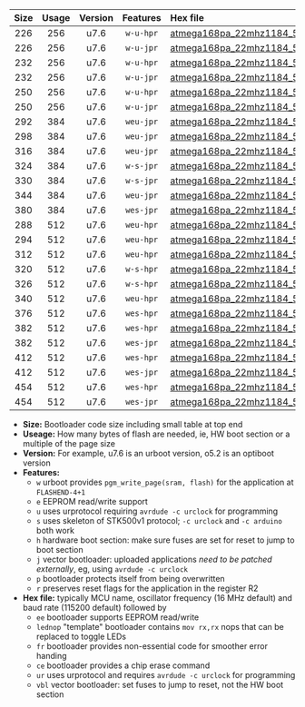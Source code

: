 |Size|Usage|Version|Features|Hex file|
|:-:|:-:|:-:|:-:|:--|
|226|256|u7.6|`w-u-hpr`|[atmega168pa_22mhz1184_57600bps_ur.hex](https://raw.githubusercontent.com/stefanrueger/urboot/main/atmega168pa_22mhz1184_57600bps_ur.hex)|
|226|256|u7.6|`w-u-jpr`|[atmega168pa_22mhz1184_57600bps_ur_vbl.hex](https://raw.githubusercontent.com/stefanrueger/urboot/main/atmega168pa_22mhz1184_57600bps_ur_vbl.hex)|
|232|256|u7.6|`w-u-hpr`|[atmega168pa_22mhz1184_57600bps_lednop_ur.hex](https://raw.githubusercontent.com/stefanrueger/urboot/main/atmega168pa_22mhz1184_57600bps_lednop_ur.hex)|
|232|256|u7.6|`w-u-jpr`|[atmega168pa_22mhz1184_57600bps_lednop_ur_vbl.hex](https://raw.githubusercontent.com/stefanrueger/urboot/main/atmega168pa_22mhz1184_57600bps_lednop_ur_vbl.hex)|
|250|256|u7.6|`w-u-hpr`|[atmega168pa_22mhz1184_57600bps_lednop_fr_ur.hex](https://raw.githubusercontent.com/stefanrueger/urboot/main/atmega168pa_22mhz1184_57600bps_lednop_fr_ur.hex)|
|250|256|u7.6|`w-u-jpr`|[atmega168pa_22mhz1184_57600bps_lednop_fr_ur_vbl.hex](https://raw.githubusercontent.com/stefanrueger/urboot/main/atmega168pa_22mhz1184_57600bps_lednop_fr_ur_vbl.hex)|
|292|384|u7.6|`weu-jpr`|[atmega168pa_22mhz1184_57600bps_ee_ur_vbl.hex](https://raw.githubusercontent.com/stefanrueger/urboot/main/atmega168pa_22mhz1184_57600bps_ee_ur_vbl.hex)|
|298|384|u7.6|`weu-jpr`|[atmega168pa_22mhz1184_57600bps_ee_lednop_ur_vbl.hex](https://raw.githubusercontent.com/stefanrueger/urboot/main/atmega168pa_22mhz1184_57600bps_ee_lednop_ur_vbl.hex)|
|316|384|u7.6|`weu-jpr`|[atmega168pa_22mhz1184_57600bps_ee_lednop_fr_ur_vbl.hex](https://raw.githubusercontent.com/stefanrueger/urboot/main/atmega168pa_22mhz1184_57600bps_ee_lednop_fr_ur_vbl.hex)|
|324|384|u7.6|`w-s-jpr`|[atmega168pa_22mhz1184_57600bps_vbl.hex](https://raw.githubusercontent.com/stefanrueger/urboot/main/atmega168pa_22mhz1184_57600bps_vbl.hex)|
|330|384|u7.6|`w-s-jpr`|[atmega168pa_22mhz1184_57600bps_lednop_vbl.hex](https://raw.githubusercontent.com/stefanrueger/urboot/main/atmega168pa_22mhz1184_57600bps_lednop_vbl.hex)|
|344|384|u7.6|`weu-jpr`|[atmega168pa_22mhz1184_57600bps_ee_lednop_fr_ce_ur_vbl.hex](https://raw.githubusercontent.com/stefanrueger/urboot/main/atmega168pa_22mhz1184_57600bps_ee_lednop_fr_ce_ur_vbl.hex)|
|380|384|u7.6|`wes-jpr`|[atmega168pa_22mhz1184_57600bps_ee_vbl.hex](https://raw.githubusercontent.com/stefanrueger/urboot/main/atmega168pa_22mhz1184_57600bps_ee_vbl.hex)|
|288|512|u7.6|`weu-hpr`|[atmega168pa_22mhz1184_57600bps_ee_ur.hex](https://raw.githubusercontent.com/stefanrueger/urboot/main/atmega168pa_22mhz1184_57600bps_ee_ur.hex)|
|294|512|u7.6|`weu-hpr`|[atmega168pa_22mhz1184_57600bps_ee_lednop_ur.hex](https://raw.githubusercontent.com/stefanrueger/urboot/main/atmega168pa_22mhz1184_57600bps_ee_lednop_ur.hex)|
|312|512|u7.6|`weu-hpr`|[atmega168pa_22mhz1184_57600bps_ee_lednop_fr_ur.hex](https://raw.githubusercontent.com/stefanrueger/urboot/main/atmega168pa_22mhz1184_57600bps_ee_lednop_fr_ur.hex)|
|320|512|u7.6|`w-s-hpr`|[atmega168pa_22mhz1184_57600bps.hex](https://raw.githubusercontent.com/stefanrueger/urboot/main/atmega168pa_22mhz1184_57600bps.hex)|
|326|512|u7.6|`w-s-hpr`|[atmega168pa_22mhz1184_57600bps_lednop.hex](https://raw.githubusercontent.com/stefanrueger/urboot/main/atmega168pa_22mhz1184_57600bps_lednop.hex)|
|340|512|u7.6|`weu-hpr`|[atmega168pa_22mhz1184_57600bps_ee_lednop_fr_ce_ur.hex](https://raw.githubusercontent.com/stefanrueger/urboot/main/atmega168pa_22mhz1184_57600bps_ee_lednop_fr_ce_ur.hex)|
|376|512|u7.6|`wes-hpr`|[atmega168pa_22mhz1184_57600bps_ee.hex](https://raw.githubusercontent.com/stefanrueger/urboot/main/atmega168pa_22mhz1184_57600bps_ee.hex)|
|382|512|u7.6|`wes-hpr`|[atmega168pa_22mhz1184_57600bps_ee_lednop.hex](https://raw.githubusercontent.com/stefanrueger/urboot/main/atmega168pa_22mhz1184_57600bps_ee_lednop.hex)|
|382|512|u7.6|`wes-jpr`|[atmega168pa_22mhz1184_57600bps_ee_lednop_vbl.hex](https://raw.githubusercontent.com/stefanrueger/urboot/main/atmega168pa_22mhz1184_57600bps_ee_lednop_vbl.hex)|
|412|512|u7.6|`wes-hpr`|[atmega168pa_22mhz1184_57600bps_ee_lednop_fr.hex](https://raw.githubusercontent.com/stefanrueger/urboot/main/atmega168pa_22mhz1184_57600bps_ee_lednop_fr.hex)|
|412|512|u7.6|`wes-jpr`|[atmega168pa_22mhz1184_57600bps_ee_lednop_fr_vbl.hex](https://raw.githubusercontent.com/stefanrueger/urboot/main/atmega168pa_22mhz1184_57600bps_ee_lednop_fr_vbl.hex)|
|454|512|u7.6|`wes-hpr`|[atmega168pa_22mhz1184_57600bps_ee_lednop_fr_ce.hex](https://raw.githubusercontent.com/stefanrueger/urboot/main/atmega168pa_22mhz1184_57600bps_ee_lednop_fr_ce.hex)|
|454|512|u7.6|`wes-jpr`|[atmega168pa_22mhz1184_57600bps_ee_lednop_fr_ce_vbl.hex](https://raw.githubusercontent.com/stefanrueger/urboot/main/atmega168pa_22mhz1184_57600bps_ee_lednop_fr_ce_vbl.hex)|

- **Size:** Bootloader code size including small table at top end
- **Useage:** How many bytes of flash are needed, ie, HW boot section or a multiple of the page size
- **Version:** For example, u7.6 is an urboot version, o5.2 is an optiboot version
- **Features:**
  + `w` urboot provides `pgm_write_page(sram, flash)` for the application at `FLASHEND-4+1`
  + `e` EEPROM read/write support
  + `u` uses urprotocol requiring `avrdude -c urclock` for programming
  + `s` uses skeleton of STK500v1 protocol; `-c urclock` and `-c arduino` both work
  + `h` hardware boot section: make sure fuses are set for reset to jump to boot section
  + `j` vector bootloader: uploaded applications *need to be patched externally*, eg, using `avrdude -c urclock`
  + `p` bootloader protects itself from being overwritten
  + `r` preserves reset flags for the application in the register R2
- **Hex file:** typically MCU name, oscillator frequency (16 MHz default) and baud rate (115200 default) followed by
  + `ee` bootloader supports EEPROM read/write
  + `lednop` "template" bootloader contains `mov rx,rx` nops that can be replaced to toggle LEDs
  + `fr` bootloader provides non-essential code for smoother error handing
  + `ce` bootloader provides a chip erase command
  + `ur` uses urprotocol and requires `avrdude -c urclock` for programming
  + `vbl` vector bootloader: set fuses to jump to reset, not the HW boot section

